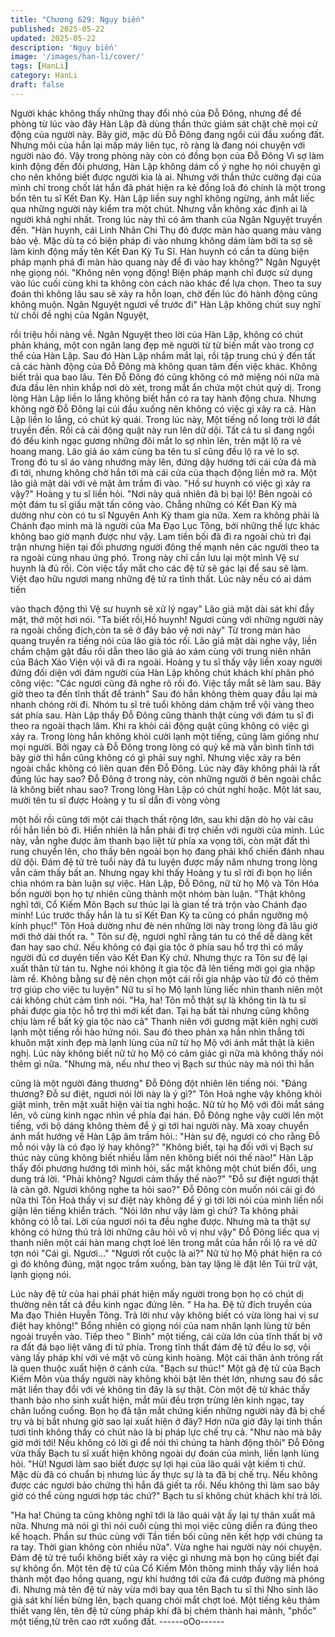 ```yaml
---
title: "Chương 629: Ngụy biến"
published: 2025-05-22
updated: 2025-05-22
description: 'Ngụy biến'
image: '/images/han-li/cover/'
tags: [HanLi]
category: HanLi
draft: false
---
```


Người khác không thấy những thay đổi nhỏ của Đỗ Đông, nhưng
để đề phòng từ lúc vào đây Hàn Lập đã dùng thần thức giám sát
chặt chẽ mọi cử động của người này.
Bây giờ, mặc dù Đỗ Đông đang ngồi cúi đầu xuống đất. Nhưng
môi của hắn lại mấp máy liên tục, rõ ràng là đang nói chuyện với
người nào đó.
Vậy trong phòng này còn có đồng bọn của Đỗ Đông
Vì sợ làm kinh động đến đối phương, Hàn Lập không dám cố ý
nghe họ nói chuyện gì cho nên không biết được người kia là ai.
Nhưng với thần thức cường đại của mình chỉ trong chốt lát hắn
đã phát hiện ra kẻ đồng loã đó chính là một trong bốn tên tu sĩ Kết
Đan Kỳ.
Hàn Lập liền suy nghĩ không ngừng, ánh mắt liếc qua những
người này kiểm tra một chút. Nhưng vẫn không xác định ai là
người khả nghi nhất.
Trong lúc này thì có âm thanh của Ngân Nguyệt truyền đến.
"Hàn huynh, cái Linh Nhãn Chi Thụ đó được màn hào quang màu
vàng bảo vệ. Mặc dù ta có biện pháp đi vào nhưng không dám
làm bởi ta sợ sẽ làm kinh động mấy tên Kết Đan Kỳ Tu Sĩ. Hàn
huynh có cần ta dùng biện pháp mạnh phá đi màn hào quang này
để đi vào hay không?" Ngân Nguyệt nhẹ giọng nói.
"Không nên vọng động! Biện pháp mạnh chỉ được sử dụng vào
lúc cuối cùng khi ta không còn cách nào khác để lựa chọn. Theo
ta suy đoán thì không lâu sau sẽ xảy ra hỗn loạn, chờ đến lúc đó
hành động cũng không muộn. Ngân Nguyệt ngươi về trước đi"
Hàn Lập không chút suy nghĩ từ chối đề nghị của Ngân Nguyệt,

rồi triệu hồi nàng về.
Ngân Nguyệt theo lời của Hàn Lập, không có chút phản kháng,
một con ngân lang đẹp mê người từ từ biến mất vào trong cơ thể
của Hàn Lập. Sau đó Hàn Lập nhắm mắt lại, rồi tập trung chú ý
đến tất cả các hành động của Đỗ Đông mà không quan tâm đến
việc khác.
Không biết trải qua bao lâu. Tên Đỗ Đông đó cũng không có mở
miệng nói nữa mà đưa đầu lên nhìn khắp nơi dò xét, trong mắt ẩn
chứa một chút quỷ dị.
Trong lòng Hàn Lập liền lo lắng không biết hắn có ra tay hành
động chưa. Nhưng không ngờ Đỗ Đông lại cúi đầu xuống nên
không có việc gì xảy ra cả.
Hàn Lập liền lo lắng, có chút kỳ quái.
Trong lúc này, Một tiếng nổ long trời lở đất truyền đến. Rồi cả cái
động quật này run lên dữ dội. Tất cả tu sĩ đang ngồi đó đều kinh
ngạc gương những đôi mắt lo sợ nhìn lên, trên mặt lộ ra vẻ hoang
mang.
Lão giả áo xám cùng ba tên tu sĩ cũng đều lộ ra vẻ lo sợ. Trong
đó tu sĩ áo vàng nhướng mày lên, đứng dậy hướng tới cái cửa đá
mà đi tới, nhưng không chờ hắn tới mà cái cửa của thạch động
liền mở ra. Một lão giả mặt dài với vẻ mặt âm trầm đi vào.
"Hồ sư huynh có việc gì xảy ra vậy?" Hoàng y tu sĩ liền hỏi.
"Nơi này quả nhiên đã bị bại lộ! Bên ngoài có một đám tu sĩ giấu
mặt tấn công vào. Chẵng những có Kết Đan Kỳ mà dường như
còn có tu sĩ Nguyên Anh Kỳ tham gia nữa. Xem ra không phải là
Chánh đạo minh mà là người của Ma Đạo Lục Tông, bởi những
thế lực khác không bao giờ mạnh được như vậy. Lam tiền bối đã
đi ra ngoài chủ trì đại trận nhưng hiện tại đối phương người đông
thế mạnh nên các người theo ta ra ngoài cùng nhau ứng phó.
Trong này chỉ cần lưu lại một mình Vệ sư huynh là đủ rồi. Còn
việc tẩy mắt cho các đệ tử sẽ gác lại để sau sẽ làm. Việt đạo hữu
ngươi mang những đệ tử ra tĩnh thất. Lúc này nếu có ai dám tiến

vào thạch động thì Vệ sư huynh sẽ xử lý ngay" Lão giả mặt dài
sát khí đầy mặt, thở một hơi nói.
"Ta biết rồi,Hồ huynh! Ngươi cùng với những người này ra ngoài
chống địch,còn ta sẽ ở đây bảo vệ nơi này" Từ trong màn hào
quang truyền ra tiếng nói của lão già tóc rối.
Lão giả mặt dài nghe vậy, liền chầm chậm gật đầu rồi dẫn theo
lão giả áo xám cùng với trung niên nhân của Bách Xảo Viện vội
vã đi ra ngoài.
Hoàng y tu sĩ thấy vậy liền xoay người đứng đối diện với đám
người của Hàn Lập không chút khách khí phân phó công việc:
"Các ngươi cũng đã nghe rõ rồi đó. Việc tẩy mắt sẽ làm sau. Bây
giờ theo ta đến tĩnh thất để tránh" Sau đó hắn không thèm quay
đầu lại mà nhanh chóng rời đi.
Nhóm tu sĩ trẻ tuổi không dám chậm trể vội vàng theo sát phía
sau.
Hàn Lập thấy Đỗ Đông cũng thành thật cùng với đám tu sĩ đi theo
ra ngoài thạch lâm.
Khi ra khỏi cái động quật cũng không có việc gì xảy ra. Trong lòng
hắn không khỏi cười lạnh một tiếng, cũng làm giống như mọi
người.
Bởi ngay cả Đỗ Đông trong lòng có quỷ kế mà vẫn bình tĩnh tới
bây giờ thì hắn cũng không có gì phải suy nghĩ.
Nhưng việc xảy ra bên ngoài chắc không có liên quan đến Đỗ
Đông.
Lúc này đây không phải là rất đúng lúc hay sao? Đỗ Đông ở trong
này, còn những người ở bên ngoài chắc là không biết nhau sao?
Trong lòng Hàn Lập có chút nghi hoặc.
Một lát sau, mười tên tu sĩ được Hoàng y tu sĩ dẩn đi vòng vòng

một hồi rồi cũng tới một cái thạch thất rộng lớn, sau khi dặn dò họ
vài câu rồi hắn liền bỏ đi.
Hiển nhiên là hắn phải đi trợ chiến với người của mình.
Lúc này, vẫn nghe được âm thanh bạo liệt từ phía xa vọng tới,
còn mặt đất thì rung chuyển lên, cho thấy bên ngoài bọn họ đang
phải khổ chiến đánh nhau dữ dội.
Đám đệ tử trẻ tuổi này đã tu luyện được mấy năm nhưng trong
lòng vẫn cảm thấy bất an. Nhưng ngay khi thấy Hoàng y tu sĩ rời
đi bọn họ liền chia nhóm ra bàn luận sự việc.
Hàn Lập, Đỗ Đông, nữ tử họ Mộ và Tôn Hỏa bốn người bọn họ tự
nhiên cũng thành một nhóm bàn luận.
"Thật không nghĩ tới, Cổ Kiếm Môn Bạch sư thúc lại là gian tế trà
trộn vào Chánh đạo minh! Lúc trước thấy hắn là tu sĩ Kết Đan Kỳ
ta cũng có phần ngưỡng mộ kính phục!" Tôn Hoả dường như đè
nén những lời này trong lòng đã lâu giờ mới thở dài thốt ra.
" Tôn sư đệ, ngươi nghĩ rằng tán tu có thể dễ dàng kết đan hay
sao chứ. Nếu không có đại gia tộc ở phía sau hổ trợ thì có mấy
người đủ cơ duyên tiến vào Kết Đan Kỳ chứ. Nhưng thực ra Tôn
sư đệ lại xuất thân từ tán tu. Nghe nói không ít gia tộc đã lên tiếng
mời gọi gia nhập làm rể. Không bằng sư đệ nên chọn một cái rồi
gia nhập vào từ đó có thêm trợ giúp cho việc tu luyện" Nữ tu sĩ họ
Mộ lạnh lùng liếc nhìn thanh niên một cái không chút cảm tình nói.
"Ha, ha! Tôn mỗ thật sự là không tin là tu sĩ phải được gia tộc hỗ
trợ thì mới kết đan. Tại hạ bất tài nhưng cũng không chịu làm rể
bất kỳ gia tộc nào cả" Thanh niên với gương mặt kiên nghị cười
lạnh một tiếng rồi hào hứng nói.
Sau đó theo phản xạ hắn nhìn thẳng tới khuôn mặt xinh đẹp mà
lạnh lùng của nữ tử họ Mộ với ánh mắt thật là kiên nghị. Lúc này
không biết nữ tử họ Mộ có cảm giác gì nữa mà không thấy nói
thêm gì nữa.
"Nhưng mà, nếu như theo vị Bạch sư thúc này mà nói thì hắn

cũng là một người đáng thương" Đỗ Đông đột nhiên lên tiếng nói.
"Đáng thương? Đỗ sư điệt, ngươi nói lời này là ý gì?" Tôn Hoả
nghe vậy không khỏi giật mình, trên mặt xuất hiện vài tia nghi
hoặc.
Nữ tử họ Mộ với đôi mắt sáng lên, vô cùng kinh ngạc nhìn về phía
đại hán.
Đỗ Đông nghe vậy cười lên một tiếng, với bộ dáng không thèm để
ý gì tới hai người này. Mà xoay chuyển ánh mắt hướng về Hàn
Lập âm trầm hỏi.:
"Hàn sư đệ, ngươi có cho rằng Đỗ mỗ nói vậy là có đạo lý hay
không?"
"Không biết, tại hạ đối với vị Bạch sư thúc này cũng không biết
nhiều lắm nên không biết nói thế nào!" Hàn Lập thấy đối phương
hướng tới mình hỏi, sắc mặt không một chút biến đổi, ung dung
trả lời.
"Phải không? Ngươi cảm thấy thế nào?"
"Đỗ sư điệt ngươi thật là càn gỡ. Ngươi không nghe ta hỏi sao?"
Đỗ Đông còn muốn nói cái gì đó nữa thì Tôn Hoả thấy vị sư điệt
này không để ý gì tới lời nói của mình liền nổi giận lên tiếng khiển
trách.
"Nói lớn như vậy làm gì chứ? Ta không phải không có lỗ tai. Lời
của ngươi nói ta đều nghe được. Nhưng mà ta thật sự không có
hứng thú trả lời những câu hỏi vô vị như vậy" Đỗ Đông liếc qua vị
thanh niên một cái hàn mang chợt loé lên trong mắt của hắn rồi lộ
ra vẻ dữ tợn nói
"Cái gì. Ngươi…"
"Ngươi rốt cuộc là ai?" Nữ tử họ Mộ phát hiện ra có gì đó không
đúng, mặt ngọc trầm xuống, bàn tay lặng lẽ đặt lên Túi trữ vật,
lạnh giọng nói.

Lúc này đệ tử của hai phái phát hiện mấy người trong bọn họ có
chút dị thường nên tất cả đều kinh ngạc đứng lên.
" Ha ha. Đệ tử đích truyền của Ma đạo Thiên Huyễn Tông. Trả lời
như vậy không biết có vừa lòng hai vị sư điệt hay không!" Bổng
nhiên có giọng nói của nam nhân lạnh lùng từ bên ngoài truyền
vào.
Tiếp theo " Bình" một tiếng, cái cửa lớn của tĩnh thất bị vỡ ra đất
đá bạo liệt văng đi tứ phía.
Trong tĩnh thất đám đệ tử đều lo sợ, vội vàng lấy pháp khí với vẻ
mặt vô cùng kinh hoàng.
Một cái thân ảnh trông rất là quen thuộc xuất hiện ở cánh cửa.
"Bạch sư thúc!" Một gã đệ tử của Bạch Kiếm Môn vùa thấy người
này không khỏi bật lên thét lớn, nhưng sau đó sắc mặt liền thay
đổi với vẻ không tin đây là sự thật.
Còn một đệ tử khác thấy thanh bào nho sinh xuất hiện, mắt mũi
đều trợn trừng lên kinh ngạc, tay chân luống cuống.
Bọn họ đã tận mắt chứng kiến những người này đã bị chế trụ và
bị bắt nhưng giờ sao lại xuất hiện ở đây?
Hơn nữa giờ đây lại tinh thần tươi tỉnh không thấy có chút nào là
bị pháp lực chế trụ cả.
"Như nào mà bây giờ mới tới! Nếu không có lời gì để nói thì chúng
ta hành động thôi" Đỗ Đông vừa thấy Bạch tu sĩ xuất hiện không
ngoài dự đoán của mình, liền lạnh lùng hỏi.
"Hừ! Ngươi làm sao biết được sự lợi hại của lão quái vật kiếm ti
chứ. Mặc dù đã có chuẩn bị nhưng lúc ấy thực sự là ta đã bị chế
trụ. Nếu không được các ngươi bảo chứng thì hắn đã giết ta rồi.
Nếu không thì làm sao bây giờ có thể cùng ngươi hợp tác chứ?"
Bạch tu sĩ không chút khách khí trả lời.

"Ha ha! Chúng ta cũng không nghĩ tới là lão quái vật ấy lại tự thân
xuất mã nữa. Nhưng mà nói gì thì nói cuối cùng thì mọi việc cũng
diễn ra đúng theo kế hoạch. Phần sư thúc cùng với Tần tiền bối
cũng nên kết hợp với chúng ta ra tay. Thời gian không còn nhiều
nữa".
Vừa nghe hai người này nói chuyện. Đám đệ tử trẻ tuổi không
biết xảy ra việc gì nhưng mà bọn họ cũng biết đại sự không ổn.
Một tên đệ tử của Cổ Kiếm Môn thông minh thấy vậy liền hoá
thành một đạo hồng quang, ngự khí hướng tới cửa đá cướp
đường mà phóng đi.
Nhưng mà tên đệ tử này vừa mới bay qua tên Bạch tu sĩ thì Nho
sinh lão giả sát khí liền bừng lên, bạch quang chói mắt chợt loé.
Một tiếng kêu thảm thiết vang lên, tên đệ tử cùng pháp khí đã bị
chém thành hai mảnh, "phốc" một tiếng,từ trên cao rớt xuống đất.
------oOo------
